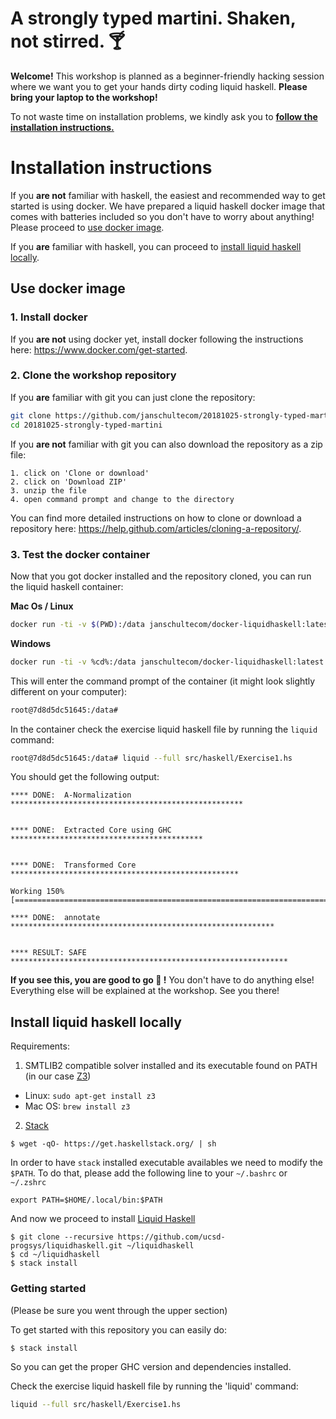 A strongly typed martini. Shaken, not stirred. 🍸
===

**Welcome!** This workshop is planned as a beginner-friendly hacking session where we want you to get your hands dirty coding liquid haskell. **Please bring your laptop to the workshop!**

To not waste time on installation problems, we kindly ask you to [**follow the installation instructions.**](#installation-instructions)

# Installation instructions
If you **are not** familiar with haskell, the easiest and recommended way to get started is using docker. We have prepared a liquid haskell docker image that comes with batteries included so you don't have to worry about anything! Please proceed to [use docker image](#use-docker-image).

If you **are** familiar with haskell, you can proceed to [install liquid haskell locally](#install-liquid-haskell-locally).

## Use docker image

### 1. Install docker
If you **are not** using docker yet, install docker following the instructions here: https://www.docker.com/get-started.

### 2. Clone the workshop repository
If you **are** familiar with git you can just clone the repository:

```bash
git clone https://github.com/janschultecom/20181025-strongly-typed-martini.git
cd 20181025-strongly-typed-martini
```

If you **are not** familiar with git you can also download the repository as a zip file:

    1. click on 'Clone or download' 
    2. click on 'Download ZIP' 
    3. unzip the file 
    4. open command prompt and change to the directory

You can find more detailed instructions on how to clone or download a repository here: https://help.github.com/articles/cloning-a-repository/.

### 3. Test the docker container

Now that you got docker installed and the repository cloned, you can run the liquid haskell container:

**Mac Os / Linux**
```bash
docker run -ti -v $(PWD):/data janschultecom/docker-liquidhaskell:latest
```
**Windows**
```bash
docker run -ti -v %cd%:/data janschultecom/docker-liquidhaskell:latest
```
This will enter the command prompt of the container (it might look slightly different on your computer):
```bash
root@7d8d5dc51645:/data# 
```

In the container check the exercise liquid haskell file by running the `liquid` command:
```bash
root@7d8d5dc51645:/data# liquid --full src/haskell/Exercise1.hs
```

You should get the following output:
```
**** DONE:  A-Normalization ****************************************************


**** DONE:  Extracted Core using GHC *******************************************


**** DONE:  Transformed Core ***************************************************

Working 150% [==================================================================================================]

**** DONE:  annotate ***********************************************************


**** RESULT: SAFE **************************************************************
```

**If you see this, you are good to go 🙌 !** You don't have to do anything else! Everything else will be explained at the workshop. See you there!


## Install liquid haskell locally

Requirements:

1. SMTLIB2 compatible solver installed and its executable found on PATH (in our case [Z3](https://github.com/Z3Prover/z3))

* Linux: `sudo apt-get install z3`
* Mac OS: `brew install z3`

2. [Stack](https://docs.haskellstack.org/en/stable/README/)

```
$ wget -qO- https://get.haskellstack.org/ | sh
```

In order to have `stack` installed executable availables we need to modify the `$PATH`. To do that, please add the following line to your `~/.bashrc` or `~/.zshrc`

```
export PATH=$HOME/.local/bin:$PATH
```

And now we proceed to install [Liquid Haskell](https://github.com/ucsd-progsys/liquidhaskell/blob/develop/INSTALL.md)

```
$ git clone --recursive https://github.com/ucsd-progsys/liquidhaskell.git ~/liquidhaskell
$ cd ~/liquidhaskell
$ stack install 
```

### Getting started

(Please be sure you went through the upper section)

To get started with this repository you can easily do:

```
$ stack install
```

So you can get the proper GHC version and dependencies installed.

Check the exercise liquid haskell file by running the 'liquid' command:
```bash
liquid --full src/haskell/Exercise1.hs
```